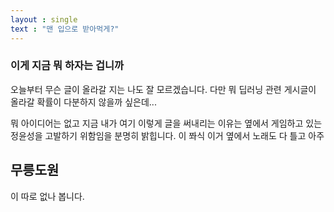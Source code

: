 ```yaml
---
layout : single
text : "맨 입으로 받아먹게?"
---
```


### 이게 지금 뭐 하자는 겁니까
오늘부터 무슨 글이 올라갈 지는 나도 잘 모르겠습니다.
다만 뭐 딥러닝 관련 게시글이 올라갈 확률이 다분하지 않을까 싶은데...

뭐 아이디어는 없고 지금 내가 여기 이렇게 글을 써내리는 이유는 옆에서 게임하고 있는 정윤성을 고발하기 위함임을 분명히 밝힙니다. 
이 쫘식 이거 옆에서 노래도 다 틀고 아주
## 무릉도원 
이 따로 없나 봅니다.
